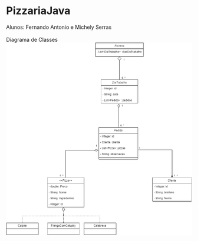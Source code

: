 # PizzariaJava
Alunos: Fernando Antonio e Michely Serras <br>
<br>
Diagrama de Classes
<br>
![alt text](https://github.com/nandoant/PizzariaJava/blob/main/DiagramaDeClasses%20(1).png?raw=true)
